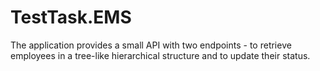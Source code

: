# TestTask.EMS

The application provides a small API with two endpoints - to retrieve employees in a tree-like hierarchical structure and to update their status.
